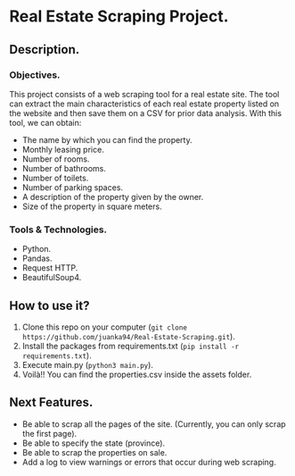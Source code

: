 # Real Estate Scraping Project.

## Description.

### Objectives.
This project consists of a web scraping tool for a real estate site. The tool can extract the main characteristics of each real estate property listed on the website and then save them on a CSV for prior data analysis.
With this tool, we can obtain:
- The name by which you can find the property.
- Monthly leasing price.
- Number of rooms.
- Number of bathrooms.
- Number of toilets.
- Number of parking spaces.
- A description of the property given by the owner.
- Size of the property in square meters.

### Tools & Technologies.

- Python.
- Pandas.
- Request HTTP.
- BeautifulSoup4.

## How to use it?

1. Clone this repo on your computer (`git clone https://github.com/juanka94/Real-Estate-Scraping.git`).
2. Install the packages from requirements.txt (`pip install -r requirements.txt`).
3. Execute main.py (`python3 main.py`).
4. Voilà!! You can find the properties.csv inside the assets folder.

## Next Features.

- Be able to scrap all the pages of the site. (Currently, you can only scrap the first page).
- Be able to specify the state (province).
- Be able to scrap the properties on sale.
- Add a log to view warnings or errors that occur during web scraping.
